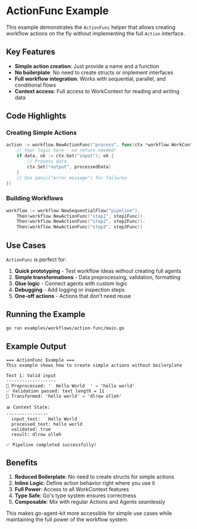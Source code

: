 # ActionFunc Example

This example demonstrates the `ActionFunc` helper that allows creating workflow actions on the fly without implementing the full `Action` interface.

## Key Features

- **Simple action creation**: Just provide a name and a function
- **No boilerplate**: No need to create structs or implement interfaces
- **Full workflow integration**: Works with sequential, parallel, and conditional flows
- **Context access**: Full access to WorkContext for reading and writing data

## Code Highlights

### Creating Simple Actions
```go
action := workflow.NewActionFunc("process", func(ctx *workflow.WorkContext) {
    // Your logic here - no return needed!
    if data, ok := ctx.Get("input"); ok {
        // Process data
        ctx.Set("output", processedData)
    }
    // Use panic("error message") for failures
})
```

### Building Workflows
```go
workflow := workflow.NewSequentialFlow("pipeline").
    Then(workflow.NewActionFunc("step1", step1Func)).
    Then(workflow.NewActionFunc("step2", step2Func)).
    Then(workflow.NewActionFunc("step3", step3Func))
```

## Use Cases

`ActionFunc` is perfect for:

1. **Quick prototyping** - Test workflow ideas without creating full agents
2. **Simple transformations** - Data preprocessing, validation, formatting
3. **Glue logic** - Connect agents with custom logic
4. **Debugging** - Add logging or inspection steps
5. **One-off actions** - Actions that don't need reuse

## Running the Example

```bash
go run examples/workflows/action-func/main.go
```

## Example Output

```
=== ActionFunc Example ===
This example shows how to create simple actions without boilerplate

Test 1: Valid input
-------------------
📝 Preprocessed: '  Hello World  ' → 'hello world'
✅ Validation passed: text length = 11
🔄 Transformed: 'hello world' → 'dlrow olleh'

📊 Context State:
----------------
  input_text:   Hello World  
  processed_text: hello world
  validated: true
  result: dlrow olleh

✅ Pipeline completed successfully!
```

## Benefits

1. **Reduced Boilerplate**: No need to create structs for simple actions
2. **Inline Logic**: Define action behavior right where you use it
3. **Full Power**: Access to all WorkContext features
4. **Type Safe**: Go's type system ensures correctness
5. **Composable**: Mix with regular Actions and Agents seamlessly

This makes go-agent-kit more accessible for simple use cases while maintaining the full power of the workflow system.